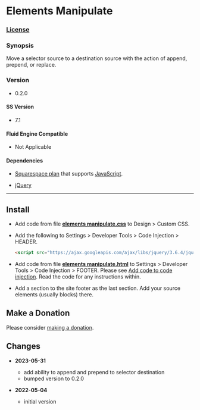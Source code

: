 # Elements Manipulate

### [License][1]

### Synopsis

Move a selector source to a destination source with the action of append,
prepend, or replace.

### Version

  * 0.2.0

#### SS Version

  * 7.1

#### Fluid Engine Compatible

  * Not Applicable

#### Dependencies

  * [Squarespace plan][2] that supports [JavaScript][3].
  
  * [jQuery][4]

---

## Install

* Add code from file **[elements manipulate.css][5]** to Design > Custom CSS.

* Add the following to Settings > Developer Tools > Code Injection > HEADER.
  
  ```html
  <script src="https://ajax.googleapis.com/ajax/libs/jquery/3.6.4/jquery.min.js"></script>
  ```
  
* Add code from file **[elements manipulate.html][6]** to Settings >
  Developer Tools > Code Injection > FOOTER. Please see [Add code to code
  injection][7]. Read the code for any instructions within.
  
* Add a section to the site footer as the last section. Add your source
  elements (usually blocks) there.

## Make a Donation

Please consider [making a donation][8].

## Changes

* **2023-05-31**

  * add ability to append and prepend to selector destination
  * bumped version to 0.2.0
  
* **2022-05-04**

  * initial version

[1]: https://github.com/tomsWebConsulting/twcsl/blob/main/LICENSE.txt#L1
[2]: https://www.squarespace.com/pricing
[3]: https://en.wikipedia.org/wiki/JavaScript
[4]: https://jquery.com/
[5]: elements%20manipulate.css#L1
[6]: elements%20manipulate.html#L1
[7]: https://support.squarespace.com/hc/en-us/articles/205815908-Using-code-injection#toc-add-code-to-code-injection
[8]: https://github.com/tomsWebConsulting/twcsl#make-a-donation
